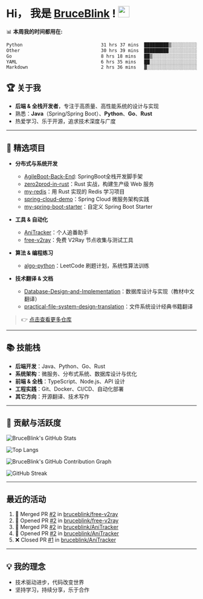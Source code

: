 # Hi， 我是 [BruceBlink]("https://github.com/bruceblink") ! <img src="https://media.giphy.com/media/hvRJCLFzcasrR4ia7z/giphy.gif" width="30">

📊 **本周我的时间都用在:**
<!--START_SECTION:waka-->

```txt
Python                             31 hrs 37 mins  █████████▒░░░░░░░░░░░░░░░   37.17 %
Other                              30 hrs 39 mins  █████████░░░░░░░░░░░░░░░░   36.05 %
Go                                 8 hrs 18 mins   ██▒░░░░░░░░░░░░░░░░░░░░░░   09.77 %
YAML                               6 hrs 35 mins   ██░░░░░░░░░░░░░░░░░░░░░░░   07.75 %
Markdown                           2 hrs 36 mins   ▓░░░░░░░░░░░░░░░░░░░░░░░░   03.06 %
```

<!--END_SECTION:waka-->

## 🏆 关于我

- **后端 & 全栈开发者**，专注于高质量、高性能系统的设计与实现
- 熟悉：**Java**（Spring/Spring Boot）、**Python**、**Go**、**Rust**
- 热爱学习、乐于开源，追求技术深度与广度


---

## 🚀 精选项目

- **分布式与系统开发**
  - [AgileBoot-Back-End](https://github.com/bruceblink/AgileBoot-Back-End): SpringBoot全栈开发脚手架
  - [zero2prod-in-rust](https://github.com/bruceblink/zero2prod-in-rust)：Rust 实战，构建生产级 Web 服务
  - [my-redis](https://github.com/bruceblink/my-redis)：用 Rust 实现的 Redis 学习项目
  - [spring-cloud-demo](https://github.com/bruceblink/spring-cloud-demo)：Spring Cloud 微服务架构实践
  - [my-spring-boot-starter](https://github.com/bruceblink/my-spring-boot-starter)：自定义 Spring Boot Starter

- **工具 & 自动化**
  - [AniTracker](https://github.com/bruceblink/anitracker)：个人追番助手
  - [free-v2ray](https://github.com/bruceblink/free-v2ray)：免费 V2Ray 节点收集与测试工具

- **算法 & 编程练习**
  - [algo-python](https://github.com/bruceblink/algo-python)：LeetCode 刷题计划，系统性算法训练

- **技术翻译 & 文档**
  - [Database-Design-and-Implementation](https://github.com/bruceblink/Database-Design-and-Implementation)：数据库设计与实现（教材中文翻译）
  - [practical-file-system-design-translation](https://github.com/bruceblink/practical-file-system-design-translation)：文件系统设计经典书籍翻译

> 👉 [点击查看更多仓库](https://github.com/bruceblink?tab=repositories)

---

## 📚 技能栈

- **后端开发**：Java、Python、Go、Rust
- **系统架构**：微服务、分布式系统、数据库设计与优化
- **前端 & 全栈**：TypeScript、Node.js、API 设计
- **工程实践**：Git、Docker、CI/CD、自动化部署
- **其它方向**：开源翻译、技术写作

---

## 🎯 贡献与活跃度

<!-- 统计与活跃度展示 -->

![BruceBlink's GitHub Stats](https://github-readme-stats.vercel.app/api?username=bruceblink&show_icons=true&theme=radical)

![Top Langs](https://github-readme-stats.vercel.app/api/top-langs/?username=bruceblink&layout=compact&theme=radical)

![BruceBlink's GitHub Contribution Graph](https://github-readme-activity-graph.vercel.app/graph?username=bruceblink&theme=radical)

![GitHub Streak](https://github-readme-streak-stats-nfv4.vercel.app?user=bruceblink&theme=dark&hide_border=true&border_radius=4.1&locale=zh_Hans)

---

## 最近的活动

<!--START_SECTION:activity-->
1. 🎉 Merged PR [#2](https://github.com/bruceblink/free-v2ray/pull/2) in [bruceblink/free-v2ray](https://github.com/bruceblink/free-v2ray)
2. 💪 Opened PR [#2](https://github.com/bruceblink/free-v2ray/pull/2) in [bruceblink/free-v2ray](https://github.com/bruceblink/free-v2ray)
3. 🎉 Merged PR [#2](https://github.com/bruceblink/AniTracker/pull/2) in [bruceblink/AniTracker](https://github.com/bruceblink/AniTracker)
4. 💪 Opened PR [#2](https://github.com/bruceblink/AniTracker/pull/2) in [bruceblink/AniTracker](https://github.com/bruceblink/AniTracker)
5. ❌ Closed PR [#1](https://github.com/bruceblink/AniTracker/pull/1) in [bruceblink/AniTracker](https://github.com/bruceblink/AniTracker)
<!--END_SECTION:activity-->
---

## 💡 我的理念

- 技术驱动进步，代码改变世界
- 坚持学习，持续分享，乐于合作
